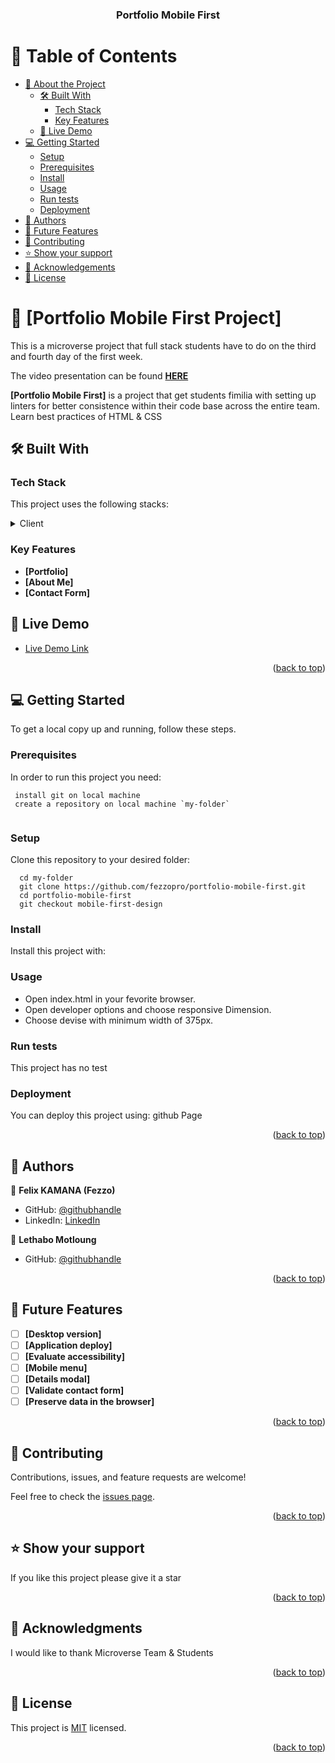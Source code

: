 <a name="readme-top"></a>

<div align="center">

  <h3><b>Portfolio Mobile First</b></h3>

</div>

<!-- TABLE OF CONTENTS -->

# 📗 Table of Contents

- [📖 About the Project](#about-project)
  - [🛠 Built With](#built-with)
    - [Tech Stack](#tech-stack)
    - [Key Features](#key-features)
  - [🚀 Live Demo](#live-demo)
- [💻 Getting Started](#getting-started)
  - [Setup](#setup)
  - [Prerequisites](#prerequisites)
  - [Install](#install)
  - [Usage](#usage)
  - [Run tests](#run-tests)
  - [Deployment](#triangular_flag_on_post-deployment)
- [👥 Authors](#authors)
- [🔭 Future Features](#future-features)
- [🤝 Contributing](#contributing)
- [⭐️ Show your support](#support)
- [🙏 Acknowledgements](#acknowledgements)
- [📝 License](#license)

<!-- PROJECT DESCRIPTION -->

# 📖 [Portfolio Mobile First Project] <a name="about-project"></a>

This is a microverse project that full stack students have to do on the third and fourth day of the first week.

The video presentation can be found **[HERE](https://www.loom.com/share/d63f478570ae4c66bad9dc6bada53619)**

**[Portfolio Mobile First]** is a project that get students fimilia with setting up linters for better consistence within their code base across the entire team. Learn best practices of HTML & CSS

## 🛠 Built With <a name="built-with"></a>

### Tech Stack <a name="tech-stack"></a>

This project uses the following stacks:

<details>
  <summary>Client</summary>
  <ul>
    <li><a href="#">HTML</a></li>
    <li><a href="#">CSS</a></li>
  </ul>
</details>

<!-- Features -->

### Key Features <a name="key-features"></a>


- **[Portfolio]**
- **[About Me]**
- **[Contact Form]**

<!-- LIVE DEMO -->

## 🚀 Live Demo <a name="live-demo"></a>



- [Live Demo Link](https://fezzopro.github.io/portfolio-mobile-first/)

<p align="right">(<a href="#readme-top">back to top</a>)</p>

<!-- GETTING STARTED -->

## 💻 Getting Started <a name="getting-started"></a>


To get a local copy up and running, follow these steps.

### Prerequisites

In order to run this project you need: 


```
 install git on local machine
 create a repository on local machine `my-folder`
 
```

### Setup

Clone this repository to your desired folder:

```
  cd my-folder
  git clone https://github.com/fezzopro/portfolio-mobile-first.git
  cd portfolio-mobile-first
  git checkout mobile-first-design

```

### Install

Install this project with:


### Usage

- Open index.html in your fevorite browser.
- Open developer options and choose responsive Dimension.
- Choose devise with minimum width of 375px.


### Run tests

This project has no test


### Deployment

You can deploy this project using: github Page


<p align="right">(<a href="#readme-top">back to top</a>)</p>

<!-- AUTHORS -->

## 👥 Authors <a name="authors"></a>


👤 **Felix KAMANA (Fezzo)**

- GitHub: [@githubhandle](https://github.com/fezzopro)
- LinkedIn: [LinkedIn](https://www.linkedin.com/in/kamana-felix-9b6731105/)

👤 **Lethabo Motloung**

- GitHub: [@githubhandle](https://github.com/LethaboMot)


<p align="right">(<a href="#readme-top">back to top</a>)</p>

<!-- FUTURE FEATURES -->

## 🔭 Future Features <a name="future-features"></a>

- [ ] **[Desktop version]**
- [ ] **[Application deploy]**
- [ ] **[Evaluate accessibility]**
- [ ] **[Mobile menu]**
- [ ] **[Details modal]**
- [ ] **[Validate contact form]**
- [ ] **[Preserve data in the browser]**

<p align="right">(<a href="#readme-top">back to top</a>)</p>

<!-- CONTRIBUTING -->

## 🤝 Contributing <a name="contributing"></a>

Contributions, issues, and feature requests are welcome!

Feel free to check the [issues page](https://github.com/fezzopro/portfolio-mobile-first/issues).

<p align="right">(<a href="#readme-top">back to top</a>)</p>

<!-- SUPPORT -->

## ⭐️ Show your support <a name="support"></a>


If you like this project please give it a star

<p align="right">(<a href="#readme-top">back to top</a>)</p>

<!-- ACKNOWLEDGEMENTS -->

## 🙏 Acknowledgments <a name="acknowledgements"></a>


I would like to thank Microverse Team & Students

<p align="right">(<a href="#readme-top">back to top</a>)</p>

<!-- LICENSE -->

## 📝 License <a name="license"></a>

This project is [MIT](./LICENSE) licensed.

<p align="right">(<a href="#readme-top">back to top</a>)</p>
